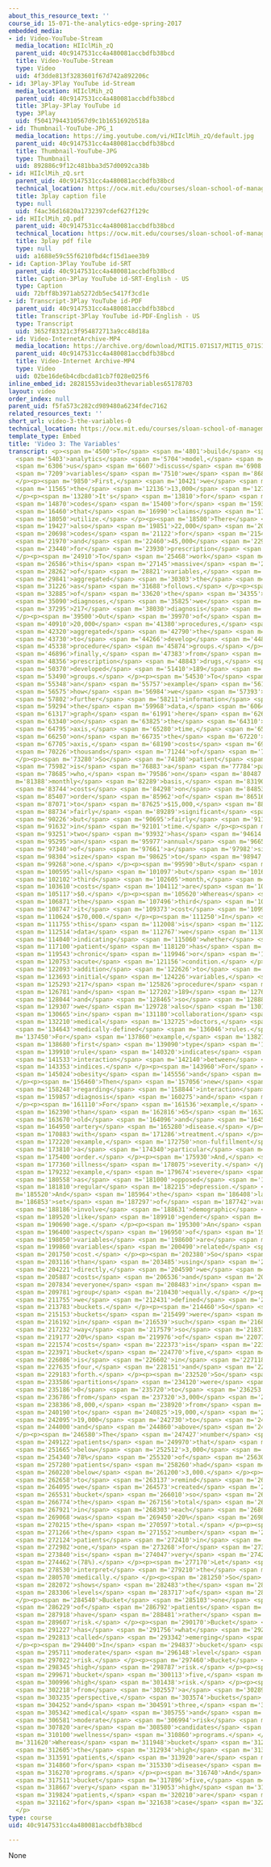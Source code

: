 ```yaml
---
about_this_resource_text: ''
course_id: 15-071-the-analytics-edge-spring-2017
embedded_media:
- id: Video-YouTube-Stream
  media_location: HIIclMih_zQ
  parent_uid: 40c9147531cc4a480081accbdfb38bcd
  title: Video-YouTube-Stream
  type: Video
  uid: 4f3dde813f3283601f67d742a892206c
- id: 3Play-3Play YouTube id-Stream
  media_location: HIIclMih_zQ
  parent_uid: 40c9147531cc4a480081accbdfb38bcd
  title: 3Play-3Play YouTube id
  type: 3Play
  uid: f50417944310567d9c1b1651692b518a
- id: Thumbnail-YouTube-JPG_1
  media_location: https://img.youtube.com/vi/HIIclMih_zQ/default.jpg
  parent_uid: 40c9147531cc4a480081accbdfb38bcd
  title: Thumbnail-YouTube-JPG
  type: Thumbnail
  uid: 892886c9f12c481bba3d57d0092ca38b
- id: HIIclMih_zQ.srt
  parent_uid: 40c9147531cc4a480081accbdfb38bcd
  technical_location: https://ocw.mit.edu/courses/sloan-school-of-management/15-071-the-analytics-edge-spring-2017/trees/keeping-an-eye-on-healthcare-costs-the-d2hawkeye-story/video-3-the-variables/video-3-the-variables-0/HIIclMih_zQ.srt
  title: 3play caption file
  type: null
  uid: f4ac36d16820a1732397cdef627f129c
- id: HIIclMih_zQ.pdf
  parent_uid: 40c9147531cc4a480081accbdfb38bcd
  technical_location: https://ocw.mit.edu/courses/sloan-school-of-management/15-071-the-analytics-edge-spring-2017/trees/keeping-an-eye-on-healthcare-costs-the-d2hawkeye-story/video-3-the-variables/video-3-the-variables-0/HIIclMih_zQ.pdf
  title: 3play pdf file
  type: null
  uid: a1688e59c55f6210fbd4cf15d1aee3b9
- id: Caption-3Play YouTube id-SRT
  parent_uid: 40c9147531cc4a480081accbdfb38bcd
  title: Caption-3Play YouTube id-SRT-English - US
  type: Caption
  uid: 72bff8b3971ab5272db5ec5417f3cd1e
- id: Transcript-3Play YouTube id-PDF
  parent_uid: 40c9147531cc4a480081accbdfb38bcd
  title: Transcript-3Play YouTube id-PDF-English - US
  type: Transcript
  uid: 3652f83321c3f954872713a9cc48d18a
- id: Video-InternetArchive-MP4
  media_location: https://archive.org/download/MIT15.071S17/MIT15_071S17_Session_4.3.05_300k.mp4
  parent_uid: 40c9147531cc4a480081accbdfb38bcd
  title: Video-Internet Archive-MP4
  type: Video
  uid: 02be16de6b4cdbcda81cb7f028e025f6
inline_embed_id: 28281553video3thevariables65178703
layout: video
order_index: null
parent_uid: f5fa573c282cd989480a6234fdec7162
related_resources_text: ''
short_url: video-3-the-variables-0
technical_location: https://ocw.mit.edu/courses/sloan-school-of-management/15-071-the-analytics-edge-spring-2017/trees/keeping-an-eye-on-healthcare-costs-the-d2hawkeye-story/video-3-the-variables/video-3-the-variables-0
template_type: Embed
title: 'Video 3: The Variables'
transcript: <p><span m='4500'>To</span> <span m='4801'>build</span> <span m='5102'>an</span>
  <span m='5403'>analytics</span> <span m='5704'>model,</span> <span m='6005'>let</span>
  <span m='6306'>us</span> <span m='6607'>discuss</span> <span m='6908'>the</span>
  <span m='7209'>variables</span> <span m='7510'>we</span> <span m='8680'>used.</span>
  </p><p><span m='9850'>First,</span> <span m='10421'>we</span> <span m='10993'>used</span>
  <span m='11565'>the</span> <span m='12136'>13,000</span> <span m='12708'>diagnoses.</span>
  </p><p><span m='13280'>It's</span> <span m='13810'>for</span> <span m='14340'>the</span>
  <span m='14870'>codes</span> <span m='15400'>for</span> <span m='15930'>diagnosis</span>
  <span m='16460'>that</span> <span m='16990'>claims</span> <span m='17520'>data</span>
  <span m='18050'>utilize.</span> </p><p><span m='18580'>There</span> <span m='19003'>were</span>
  <span m='19427'>also</span> <span m='19851'>22,000</span> <span m='20275'>different</span>
  <span m='20698'>codes</span> <span m='21122'>for</span> <span m='21546'>procedures</span>
  <span m='21970'>and</span> <span m='22460'>45,000</span> <span m='22950'>codes</span>
  <span m='23440'>for</span> <span m='23930'>prescription</span> <span m='24420'>drugs.</span>
  </p><p><span m='24910'>To</span> <span m='25468'>work</span> <span m='26027'>with</span>
  <span m='26586'>this</span> <span m='27145'>massive</span> <span m='27703'>amount</span>
  <span m='28262'>of</span> <span m='28821'>variables,</span> <span m='29380'>we</span>
  <span m='29841'>aggregated</span> <span m='30303'>the</span> <span m='30765'>variables</span>
  <span m='31226'>as</span> <span m='31688'>follows.</span> </p><p><span m='32150'>Out</span>
  <span m='32885'>of</span> <span m='33620'>the</span> <span m='34355'>13,000</span>
  <span m='35090'>diagnoses,</span> <span m='35825'>we</span> <span m='36560'>defined</span>
  <span m='37295'>217</span> <span m='38030'>diagnosis</span> <span m='38765'>groups.</span>
  </p><p><span m='39500'>Out</span> <span m='39970'>of</span> <span m='40440'>the</span>
  <span m='40910'>20,000</span> <span m='41380'>procedures,</span> <span m='41850'>we</span>
  <span m='42320'>aggregated</span> <span m='42790'>the</span> <span m='43260'>data</span>
  <span m='43730'>to</span> <span m='44266'>develop</span> <span m='44802'>213</span>
  <span m='45338'>procedure</span> <span m='45874'>groups.</span> </p><p><span m='46410'>And,</span>
  <span m='46896'>finally,</span> <span m='47383'>from</span> <span m='47870'>45,000</span>
  <span m='48356'>prescription</span> <span m='48843'>drugs,</span> <span m='49330'>we</span>
  <span m='50370'>developed</span> <span m='51410'>189</span> <span m='52450'>therapeutic</span>
  <span m='53490'>groups.</span> </p><p><span m='54530'>To</span> <span m='54939'>illustrate</span>
  <span m='55348'>an</span> <span m='55757'>example</span> <span m='56166'>of</span>
  <span m='56575'>how</span> <span m='56984'>we</span> <span m='57393'>infer</span>
  <span m='57802'>further</span> <span m='58211'>information</span> <span m='58620'>from</span>
  <span m='59294'>the</span> <span m='59968'>data,</span> <span m='60642'>the</span>
  <span m='61317'>graph</span> <span m='61991'>here</span> <span m='62665'>shows</span>
  <span m='63340'>on</span> <span m='63825'>the</span> <span m='64310'>horizontal</span>
  <span m='64795'>axis,</span> <span m='65280'>time,</span> <span m='65765'>and</span>
  <span m='66250'>on</span> <span m='66735'>the</span> <span m='67220'>vertical</span>
  <span m='67705'>axis,</span> <span m='68190'>costs</span> <span m='69208'>in</span>
  <span m='70226'>thousands</span> <span m='71244'>of</span> <span m='72262'>dollars.</span>
  </p><p><span m='73280'>So</span> <span m='74180'>patient</span> <span m='75081'>one</span>
  <span m='75982'>is</span> <span m='76883'>a</span> <span m='77784'>patient</span>
  <span m='78685'>who,</span> <span m='79586'>on</span> <span m='80487'>a</span> <span
  m='81388'>monthly</span> <span m='82289'>basis,</span> <span m='83190'>has</span>
  <span m='83744'>costs</span> <span m='84298'>on</span> <span m='84853'>the</span>
  <span m='85407'>order</span> <span m='85962'>of</span> <span m='86516'>$10,000</span>
  <span m='87071'>to</span> <span m='87625'>$15,000,</span> <span m='88180'>a</span>
  <span m='88734'>fairly</span> <span m='89289'>significant</span> <span m='89757'>cost</span>
  <span m='90226'>but</span> <span m='90695'>fairly</span> <span m='91163'>constant</span>
  <span m='91632'>in</span> <span m='92101'>time.</span> </p><p><span m='92570'>Patient</span>
  <span m='93251'>two</span> <span m='93932'>has</span> <span m='94614'>also</span>
  <span m='95295'>an</span> <span m='95977'>annual</span> <span m='96658'>cost</span>
  <span m='97340'>of</span> <span m='97661'>a</span> <span m='97982'>similar</span>
  <span m='98304'>size</span> <span m='98625'>to</span> <span m='98947'>patient</span>
  <span m='99268'>one.</span> </p><p><span m='99590'>But</span> <span m='100092'>in</span>
  <span m='100595'>all</span> <span m='101097'>but</span> <span m='101600'>the</span>
  <span m='102102'>third</span> <span m='102605'>month,</span> <span m='103107'>the</span>
  <span m='103610'>costs</span> <span m='104112'>are</span> <span m='104615'>almost</span>
  <span m='105117'>$0.</span> </p><p><span m='105620'>Whereas</span> <span m='106245'>in</span>
  <span m='106871'>the</span> <span m='107496'>third</span> <span m='108122'>month,</span>
  <span m='108747'>it</span> <span m='109373'>cost</span> <span m='109998'>about</span>
  <span m='110624'>$70,000.</span> </p><p><span m='111250'>In</span> <span m='111502'>fact,</span>
  <span m='111755'>this</span> <span m='112008'>is</span> <span m='112261'>additional</span>
  <span m='112514'>data</span> <span m='112767'>we</span> <span m='113020'>defined</span>
  <span m='114040'>indicating</span> <span m='115060'>whether</span> <span m='116080'>the</span>
  <span m='117100'>patient</span> <span m='118120'>has</span> <span m='119140'>a</span>
  <span m='119543'>chronic</span> <span m='119946'>or</span> <span m='120350'>an</span>
  <span m='120753'>acute</span> <span m='121156'>condition.</span> </p><p><span m='121560'>In</span>
  <span m='122093'>addition</span> <span m='122626'>to</span> <span m='123160'>the</span>
  <span m='123693'>initial</span> <span m='124226'>variables,</span> <span m='124760'>the</span>
  <span m='125293'>217</span> <span m='125826'>procedure</span> <span m='126360'>groups,</span>
  <span m='126781'>and</span> <span m='127202'>189</span> <span m='127623'>drugs,</span>
  <span m='128044'>and</span> <span m='128465'>so</span> <span m='128886'>forth,</span>
  <span m='129307'>we</span> <span m='129728'>also</span> <span m='130150'>defined</span>
  <span m='130665'>in</span> <span m='131180'>collaboration</span> <span m='131695'>with</span>
  <span m='132210'>medical</span> <span m='132725'>doctors,</span> <span m='133240'>269</span>
  <span m='134643'>medically-defined</span> <span m='136046'>rules.</span> </p><p><span
  m='137450'>For</span> <span m='137860'>example,</span> <span m='138270'>the</span>
  <span m='138680'>first</span> <span m='139090'>type</span> <span m='139500'>of</span>
  <span m='139910'>rule</span> <span m='140320'>indicates</span> <span m='140926'>the</span>
  <span m='141533'>interaction</span> <span m='142140'>between</span> <span m='142746'>various</span>
  <span m='143353'>indices.</span> </p><p><span m='143960'>For</span> <span m='144492'>example,</span>
  <span m='145024'>obesity</span> <span m='145556'>and</span> <span m='146088'>depression.</span>
  </p><p><span m='156460'>Then</span> <span m='157056'>new</span> <span m='157652'>variables</span>
  <span m='158248'>regarding</span> <span m='158844'>interaction</span> <span m='159440'>between</span>
  <span m='159857'>diagnosis</span> <span m='160275'>and</span> <span m='160692'>age.</span>
  </p><p><span m='161110'>For</span> <span m='161536'>example,</span> <span m='161963'>more</span>
  <span m='162390'>than</span> <span m='162816'>65</span> <span m='163243'>years</span>
  <span m='163670'>old</span> <span m='164096'>and</span> <span m='164523'>coronary</span>
  <span m='164950'>artery</span> <span m='165280'>disease.</span> </p><p><span m='170480'>Noncompliance</span>
  <span m='170883'>with</span> <span m='171286'>treatment.</span> </p><p><span m='171690'>For</span>
  <span m='172220'>example,</span> <span m='172750'>non-fulfillment</span> <span m='173280'>of</span>
  <span m='173810'>a</span> <span m='174340'>particular</span> <span m='174870'>drug</span>
  <span m='175400'>order.</span> </p><p><span m='175930'>And,</span> <span m='176645'>finally,</span>
  <span m='177360'>illness</span> <span m='178075'>severity.</span> </p><p><span m='178790'>For</span>
  <span m='179232'>example,</span> <span m='179674'>severe</span> <span m='180116'>depression</span>
  <span m='180558'>as</span> <span m='181000'>opposed</span> <span m='181405'>to</span>
  <span m='181810'>regular</span> <span m='182215'>depression.</span> </p><p><span
  m='185520'>And</span> <span m='185964'>the</span> <span m='186408'>last</span> <span
  m='186853'>set</span> <span m='187297'>of</span> <span m='187742'>variables</span>
  <span m='188186'>involve</span> <span m='188631'>demographic</span> <span m='189075'>information</span>
  <span m='189520'>like</span> <span m='189910'>gender</span> <span m='190300'>and</span>
  <span m='190690'>age.</span> </p><p><span m='195300'>An</span> <span m='195850'>important</span>
  <span m='196400'>aspect</span> <span m='196950'>of</span> <span m='197500'>the</span>
  <span m='198050'>variables</span> <span m='198600'>are</span> <span m='199230'>the</span>
  <span m='199860'>variables</span> <span m='200490'>related</span> <span m='201120'>to</span>
  <span m='201750'>cost.</span> </p><p><span m='202380'>So</span> <span m='202748'>rather</span>
  <span m='203116'>than</span> <span m='203485'>using</span> <span m='203853'>costs</span>
  <span m='204221'>directly,</span> <span m='204590'>we</span> <span m='205238'>bucketed</span>
  <span m='205887'>costs</span> <span m='206536'>and</span> <span m='207185'>considered</span>
  <span m='207834'>everyone</span> <span m='208483'>in</span> <span m='209132'>the</span>
  <span m='209781'>group</span> <span m='210430'>equally.</span> </p><p><span m='211079'>So</span>
  <span m='211755'>we</span> <span m='212431'>defined</span> <span m='213107'>five</span>
  <span m='213783'>buckets.</span> </p><p><span m='214460'>So</span> <span m='214806'>the</span>
  <span m='215153'>buckets</span> <span m='215499'>were</span> <span m='215846'>partitioned</span>
  <span m='216192'>in</span> <span m='216539'>such</span> <span m='216885'>a</span>
  <span m='217232'>way</span> <span m='217579'>so</span> <span m='218378'>that</span>
  <span m='219177'>20%</span> <span m='219976'>of</span> <span m='220775'>all</span>
  <span m='221574'>costs</span> <span m='222373'>is</span> <span m='223172'>in</span>
  <span m='223971'>bucket</span> <span m='224770'>five,</span> <span m='225570'>20%</span>
  <span m='226086'>is</span> <span m='226602'>in</span> <span m='227118'>bucket</span>
  <span m='227635'>four,</span> <span m='228151'>and</span> <span m='228667'>so</span>
  <span m='229183'>forth.</span> </p><p><span m='232520'>So</span> <span m='233053'>the</span>
  <span m='233586'>partitions</span> <span m='234120'>were</span> <span m='234653'>from</span>
  <span m='235186'>0</span> <span m='235720'>to</span> <span m='236253'>3,000,</span>
  <span m='236786'>from</span> <span m='237320'>3,000</span> <span m='237853'>to</span>
  <span m='238386'>8,000,</span> <span m='238920'>from</span> <span m='239555'>8,000</span>
  <span m='240190'>to</span> <span m='240825'>19,000,</span> <span m='241460'>from</span>
  <span m='242095'>19,000</span> <span m='242730'>to</span> <span m='243365'>55,000,</span>
  <span m='244000'>and</span> <span m='244860'>above</span> <span m='245720'>55,000.</span>
  </p><p><span m='246580'>The</span> <span m='247427'>number</span> <span m='248275'>of</span>
  <span m='249122'>patients</span> <span m='249970'>that</span> <span m='250817'>were</span>
  <span m='251665'>below</span> <span m='252512'>3,000</span> <span m='253360'>was--</span>
  <span m='254340'>78%</span> <span m='255320'>of</span> <span m='256300'>the</span>
  <span m='257280'>patients</span> <span m='258260'>had</span> <span m='259240'>costs</span>
  <span m='260220'>below</span> <span m='261200'>3,000.</span> </p><p><span m='262180'>Just</span>
  <span m='262658'>to</span> <span m='263137'>remind</span> <span m='263616'>you,</span>
  <span m='264095'>we</span> <span m='264573'>created</span> <span m='265052'>a</span>
  <span m='265531'>bucket</span> <span m='266010'>so</span> <span m='266392'>that</span>
  <span m='266774'>the</span> <span m='267156'>total</span> <span m='267539'>cost</span>
  <span m='267921'>in</span> <span m='268303'>each</span> <span m='268686'>bucket</span>
  <span m='269068'>was</span> <span m='269450'>20%</span> <span m='269833'>of</span>
  <span m='270215'>the</span> <span m='270597'>total.</span> </p><p><span m='270980'>But</span>
  <span m='271266'>the</span> <span m='271552'>number</span> <span m='271838'>of</span>
  <span m='272124'>patients</span> <span m='272410'>in</span> <span m='272696'>bucket</span>
  <span m='272982'>one,</span> <span m='273268'>for</span> <span m='273554'>example,</span>
  <span m='273840'>is</span> <span m='274047'>very</span> <span m='274255'>high</span>
  <span m='274462'>(78%).</span> </p><p><span m='277170'>Let</span> <span m='277850'>us</span>
  <span m='278530'>interpret</span> <span m='279210'>the</span> <span m='279890'>buckets</span>
  <span m='280570'>medically.</span> </p><p><span m='281250'>So</span> <span m='281661'>this</span>
  <span m='282072'>shows</span> <span m='282483'>the</span> <span m='282895'>various</span>
  <span m='283306'>levels</span> <span m='283717'>of</span> <span m='284128'>risk.</span>
  </p><p><span m='284540'>Bucket</span> <span m='285103'>one</span> <span m='285666'>consists</span>
  <span m='286229'>of</span> <span m='286792'>patients</span> <span m='287355'>that</span>
  <span m='287918'>have</span> <span m='288481'>rather</span> <span m='289044'>low</span>
  <span m='289607'>risk.</span> </p><p><span m='290170'>Bucket</span> <span m='290698'>two</span>
  <span m='291227'>has</span> <span m='291756'>what</span> <span m='292285'>is</span>
  <span m='292813'>called</span> <span m='293342'>emerging</span> <span m='293871'>risk.</span>
  </p><p><span m='294400'>In</span> <span m='294837'>bucket</span> <span m='295274'>three,</span>
  <span m='295711'>moderate</span> <span m='296148'>level</span> <span m='296585'>of</span>
  <span m='297022'>risk.</span> </p><p><span m='297460'>Bucket</span> <span m='297902'>four,</span>
  <span m='298345'>high</span> <span m='298787'>risk.</span> </p><p><span m='299230'>And</span>
  <span m='299671'>bucket</span> <span m='300113'>five,</span> <span m='300555'>very</span>
  <span m='300996'>high</span> <span m='301438'>risk.</span> </p><p><span m='301880'>So</span>
  <span m='302218'>from</span> <span m='302557'>a</span> <span m='302896'>medical</span>
  <span m='303235'>perspective,</span> <span m='303574'>buckets</span> <span m='303913'>two</span>
  <span m='304252'>and</span> <span m='304591'>three,</span> <span m='304930'>the</span>
  <span m='305342'>medical</span> <span m='305755'>and</span> <span m='306168'>the</span>
  <span m='306581'>moderate</span> <span m='306994'>risk</span> <span m='307407'>patients,</span>
  <span m='307820'>are</span> <span m='308580'>candidates</span> <span m='309340'>for</span>
  <span m='310100'>wellness</span> <span m='310860'>programs.</span> </p><p><span
  m='311620'>Whereas</span> <span m='311948'>bucket</span> <span m='312277'>four,</span>
  <span m='312605'>the</span> <span m='312934'>high</span> <span m='313262'>risk</span>
  <span m='313591'>patients,</span> <span m='313920'>are</span> <span m='314390'>candidates</span>
  <span m='314860'>for</span> <span m='315330'>disease</span> <span m='315800'>management</span>
  <span m='316270'>programs.</span> </p><p><span m='316740'>And</span> <span m='317125'>finally</span>
  <span m='317511'>bucket</span> <span m='317896'>five,</span> <span m='318282'>the</span>
  <span m='318667'>very</span> <span m='319053'>high</span> <span m='319438'>risk</span>
  <span m='319824'>patients,</span> <span m='320210'>are</span> <span m='320686'>candidates</span>
  <span m='321162'>for</span> <span m='321638'>case</span> <span m='322114'>management.</span>
  </p>
type: course
uid: 40c9147531cc4a480081accbdfb38bcd

---
```

None